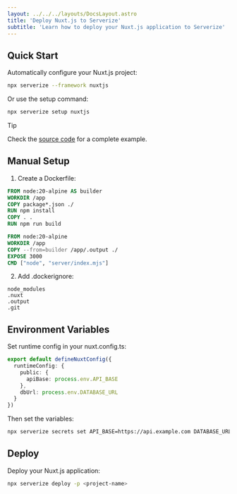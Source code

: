 ```yaml
---
layout: ../../../layouts/DocsLayout.astro
title: 'Deploy Nuxt.js to Serverize'
subtitle: 'Learn how to deploy your Nuxt.js application to Serverize'
---
```


## Quick Start

Automatically configure your Nuxt.js project:

```sh
npx serverize --framework nuxtjs
```

Or use the setup command:

```sh
npx serverize setup nuxtjs
```

> [!TIP]
> Check the [source code](https://github.com/serverize/example-nuxtjs) for a complete example.

## Manual Setup

1. Create a Dockerfile:

```dockerfile
FROM node:20-alpine AS builder
WORKDIR /app
COPY package*.json ./
RUN npm install
COPY . .
RUN npm run build

FROM node:20-alpine
WORKDIR /app
COPY --from=builder /app/.output ./
EXPOSE 3000
CMD ["node", "server/index.mjs"]
```

2. Add .dockerignore:

```
node_modules
.nuxt
.output
.git
```

## Environment Variables

Set runtime config in your nuxt.config.ts:

```ts
export default defineNuxtConfig({
  runtimeConfig: {
    public: {
      apiBase: process.env.API_BASE
    },
    dbUrl: process.env.DATABASE_URL
  }
})
```

Then set the variables:

```sh
npx serverize secrets set API_BASE=https://api.example.com DATABASE_URL=postgres://... -p <project-name>
```

## Deploy

Deploy your Nuxt.js application:

```sh
npx serverize deploy -p <project-name>
```